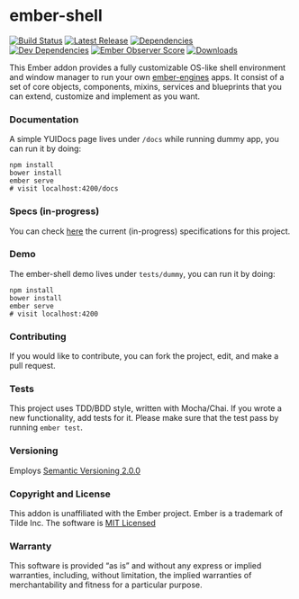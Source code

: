 <!-- <p align="center">
  <a href="http://ember-shell.com"><img width="512" src="http://ember-shell.com/ember-shell.png"></a>
</p>

<br>
 -->
# ember-shell
<p align="left">
  <a href="https://travis-ci.org/marcemira/ember-shell"><img src="https://travis-ci.org/marcemira/ember-shell.svg?branch=master" alt="Build Status"></a>
  <a href="https://github.com/marcemira/ember-shell/releases"><img src="https://img.shields.io/github/release/ember-shell/ember-shell.svg" alt="Latest Release"></a>
  <a href="https://david-dm.org/marcemira/ember-shell"><img src="https://img.shields.io/david/marcemira/ember-shell.svg" alt="Dependencies"></a><br>
  <a href="https://david-dm.org/marcemira/ember-shell#info=devDependencies"><img src="https://img.shields.io/david/dev/marcemira/ember-shell.svg" alt="Dev Dependencies"></a>
  <a href="https://emberobserver.com/addons/ember-shell"><img src="https://emberobserver.com/badges/ember-shell.svg" alt="Ember Observer Score"></a>
  <a href="https://www.npmjs.com/package/ember-shell"><img src="https://img.shields.io/npm/dm/ember-shell.svg" alt="Downloads"></a>
</p>

This Ember addon provides a fully customizable OS-like shell environment and window manager to run your own [ember-engines](https://github.com/dgeb/ember-engines) apps.
It consist of a set of core objects, components, mixins, services and blueprints that you can extend, customize and implement as you want.

### Documentation

A simple YUIDocs page lives under `/docs` while running dummy app, you can run it by doing:

```
npm install
bower install
ember serve
# visit localhost:4200/docs
```

### Specs (in-progress)

You can check [here](https://github.com/marcemira/ember-shell/blob/master/specs/arch.md) the current (in-progress) specifications for this project.

### Demo
The ember-shell demo lives under `tests/dummy`, you can run it by doing:

```
npm install
bower install
ember serve
# visit localhost:4200
```

### Contributing
If you would like to contribute, you can fork the project, edit, and make a pull request.

### Tests
This project uses TDD/BDD style, written with Mocha/Chai.
If you wrote a new functionality, add tests for it.
Please make sure that the test pass by running `ember test`.

### Versioning
Employs [Semantic Versioning 2.0.0](http://semver.org/)

### Copyright and License
This addon is unaffiliated with the Ember project. Ember is a trademark of Tilde Inc.
The software is [MIT Licensed](LICENSE.md)

### Warranty
This software is provided “as is” and without any express or implied warranties, including, without limitation, the
implied warranties of merchantability and fitness for a particular purpose.
